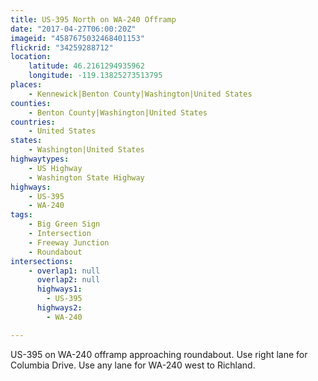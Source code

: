 ```yaml
---
title: US-395 North on WA-240 Offramp
date: "2017-04-27T06:00:20Z"
imageid: "4587675032468401153"
flickrid: "34259288712"
location:
    latitude: 46.2161294935962
    longitude: -119.13825273513795
places:
    - Kennewick|Benton County|Washington|United States
counties:
    - Benton County|Washington|United States
countries:
    - United States
states:
    - Washington|United States
highwaytypes:
    - US Highway
    - Washington State Highway
highways:
    - US-395
    - WA-240
tags:
    - Big Green Sign
    - Intersection
    - Freeway Junction
    - Roundabout
intersections:
    - overlap1: null
      overlap2: null
      highways1:
        - US-395
      highways2:
        - WA-240

---
```

US-395 on WA-240 offramp approaching roundabout.  Use right lane for Columbia Drive.  Use any lane for WA-240 west to Richland.